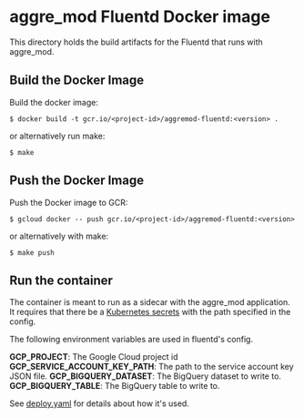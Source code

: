 # aggre\_mod Fluentd Docker image

This directory holds the build artifacts for the Fluentd that runs with aggre\_mod.

## Build the Docker Image

Build the docker image:

```shell
$ docker build -t gcr.io/<project-id>/aggremod-fluentd:<version> .
```

or alternatively run make:

```shell
$ make
```

## Push the Docker Image

Push the Docker image to GCR:

```shell
$ gcloud docker -- push gcr.io/<project-id>/aggremod-fluentd:<version>
```

or alternatively with make:

```shell
$ make push
```

## Run the container

The container is meant to run as a sidecar with the aggre\_mod application. It requires that there be a [Kubernetes secrets](http://kubernetes.io/docs/user-guide/secrets/) with the path specified in the config.

The following environment variables are used in fluentd's config.

**GCP\_PROJECT**: The Google Cloud project id
**GCP\_SERVICE\_ACCOUNT\_KEY\_PATH**: The path to the service account key JSON file.
**GCP\_BIGQUERY\_DATASET**: The BigQuery dataset to write to.
**GCP\_BIGQUERY\_TABLE**: The BigQuery table to write to.

See [deploy.yaml](../deploy.yaml) for details about how it's used.
